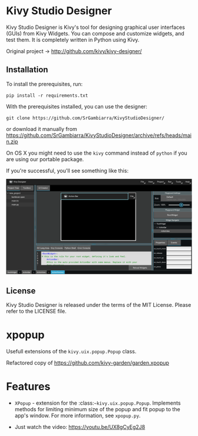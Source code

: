 Kivy Studio Designer
=============

Kivy Studio Designer is Kivy's tool for designing graphical user interfaces
(GUIs) from Kivy Widgets. You can compose and customize widgets, and
test them. It is completely written in Python using Kivy.

Original project -> http://github.com/kivy/kivy-designer/

Installation
------------

To install the prerequisites, run:

    pip install -r requirements.txt

With the prerequisites installed, you can use the designer:

    git clone https://github.com/SrGambiarra/KivyStudioDesigner/

or download it manually from https://github.com/SrGambiarra/KivyStudioDesigner/archive/refs/heads/main.zip

On OS X you might need to use the `kivy` command instead of `python` if you are using our portable package.

If you're successful, you'll see something like this:

![ScreenShot](assets/kivy_designer.png)

License
-------

Kivy Studio Designer is released under the terms of the MIT License. Please refer to the
LICENSE file.

# xpopup
Usefull extensions of the `kivy.uix.popup.Popup` class.

Refactored copy of https://github.com/kivy-garden/garden.xpopup

Features
========

* `XPopup` - extension for the :class:`~kivy.uix.popup.Popup`. Implements methods
  for limiting minimum size of the popup and fit popup to the app's window.
  For more information, see `xpopup.py`.

* Just watch the video: https://youtu.be/UX8gCyEg2J8

